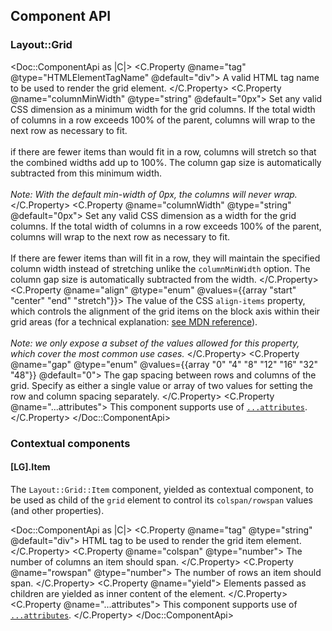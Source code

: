 ## Component API

### Layout::Grid

<Doc::ComponentApi as |C|>
  <C.Property @name="tag" @type="HTMLElementTagName" @default="div">
    A valid HTML tag name to be used to render the grid element.
  </C.Property>
  <C.Property @name="columnMinWidth" @type="string" @default="0px">
    Set any valid CSS dimension as a minimum width for the grid columns. If the total width of columns in a row exceeds 100% of the parent, columns will wrap to the next row as necessary to fit.
    <br /><br />
    if there are fewer items than would fit in a row, columns will stretch so that the combined widths add up to 100%. The column gap size is automatically subtracted from this minimum width.
    <br /><br />
    <em>Note: With the default min-width of 0px, the columns will never wrap.</em>
  </C.Property>
  <C.Property @name="columnWidth" @type="string" @default="0px">
    Set any valid CSS dimension as a width for the grid columns. If the total width of columns in a row exceeds 100% of the parent, columns will wrap to the next row as necessary to fit.
    <br /><br />
    If there are fewer items than will fit in a row, they will maintain the specified column width instead of stretching unlike the `columnMinWidth` option. The column gap size is automatically subtracted from the width.
  </C.Property>
  <C.Property @name="align" @type="enum" @values={{array "start" "center" "end" "stretch"}}>
    The value of the CSS `align-items` property, which controls the alignment of the grid items on the block axis within their grid areas (for a technical explanation: [see MDN reference](https://developer.mozilla.org/en-US/docs/Web/CSS/align-items)).
    <br /><br />
    <em>Note: we only expose a subset of the values allowed for this property, which cover the most common use cases.</em>
  </C.Property>
  <C.Property @name="gap" @type="enum" @values={{array "0" "4" "8" "12" "16" "32" "48"}} @default="0">
    The gap spacing between rows and columns of the grid. Specify as either a single value or array of two values for setting the row and column spacing separately.
  </C.Property>
  <C.Property @name="...attributes">
    This component supports use of [`...attributes`](https://guides.emberjs.com/release/in-depth-topics/patterns-for-components/#toc_attribute-ordering).
  </C.Property>
</Doc::ComponentApi>

### Contextual components

#### [LG].Item

The `Layout::Grid::Item` component, yielded as contextual component, to be used as child of the `grid` element to control its `colspan/rowspan` values (and other properties).

<Doc::ComponentApi as |C|>
  <C.Property @name="tag" @type="string" @default="div">
    HTML tag to be used to render the grid item element.
  </C.Property>
  <C.Property @name="colspan" @type="number">
    The number of columns an item should span.
  </C.Property>
  <C.Property @name="rowspan" @type="number">
    The number of rows an item should span.
  </C.Property>
  <C.Property @name="yield">
    Elements passed as children are yielded as inner content of the element.
  </C.Property>
  <C.Property @name="...attributes">
    This component supports use of [`...attributes`](https://guides.emberjs.com/release/in-depth-topics/patterns-for-components/#toc_attribute-ordering).
  </C.Property>
</Doc::ComponentApi>
